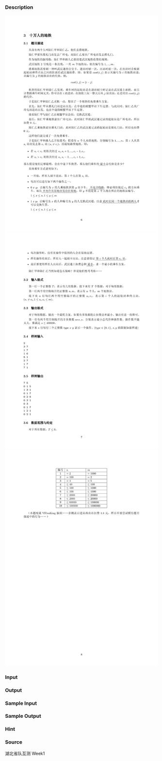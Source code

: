 
### Description
![](/JudgeOnline/upload/201405/1(2).jpg)
![](/JudgeOnline/upload/201405/2(1).jpg)
![](/JudgeOnline/upload/201405/3(1).jpg)
### Input

### Output

### Sample Input

### Sample Output

### Hint

### Source
湖北省队互测 Week1